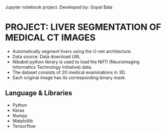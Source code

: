 Jupyter notebook project.
Developed by: Gopal Bala

# PROJECT: LIVER SEGMENTATION OF MEDICAL CT IMAGES
* Automatically segment livers using the U-net architecture.
* Data source: Data download URL
* Nibabel python library is used to load the NifTi (Neuroimaging Informatics Technology Initiative) data.
* The dataset consists of 20 medical examinations in 3D.
* Each original image has its corresponding binary mask.

## Language & Libraries

* Python
* Keras
* Numpy
* Matplotlib
* Tensorflow

